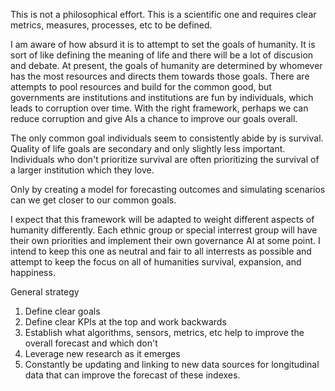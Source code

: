 This is not a philosophical effort.  This is a scientific one and requires clear metrics, measures, processes, etc to be defined.

I am aware of how absurd it is to attempt to set the goals of humanity.  It is sort of like defining the meaning of life and there will be a lot of discusion and debate.  At present, the goals of humanity are determined by whomever has the most resources and directs them towards those goals.  There are attempts to pool resources and build for the common good, but governments are institutions and institutions are fun by individuals, which leads to corruption over time.  With the right framework, perhaps we can reduce corruption and give AIs a chance to improve our goals overall.  

The only common goal individuals seem to consistently abide by is survival.  Quality of life goals are secondary and only slightly less important.  Individuals who don't prioritize survival are often prioritizing the survival of a larger institution which they love.

Only by creating a model for forecasting outcomes and simulating scenarios can we get closer to our common goals.

I expect that this framework will be adapted to weight different aspects of humanity differently.  Each ethnic group or special interrest group will have their own priorities and implement their own governance AI at some point.  I intend to keep this one as neutral and fair to all interrests as possible and attempt to keep the focus on all of humanities survival, expansion, and happiness.

General strategy
1. Define clear goals
2. Define clear KPIs at the top and work backwards
3. Establish what algorithms, sensors, metrics, etc help to improve the overall forecast and which don't
4. Leverage new research as it emerges
5. Constantly be updating and linking to new data sources for longitudinal data that can improve the forecast of these indexes.
